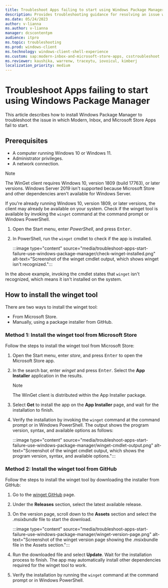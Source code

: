 ```yaml
---
title: Troubleshoot Apps failing to start using Windows Package Manager
description: Provides troubleshooting guidance for resolving an issue where Modern, Inbox, and Microsoft Store Apps fail to start.
ms.date: 05/24/2023
author: v-lianna
ms.author: v-lianna
manager: dcscontentpm
audience: itpro
ms.topic: troubleshooting
ms.prod: windows-client
ms.technology: windows-client-shell-experience
ms.custom: sap:modern-inbox-and-microsoft-store-apps, csstroubleshoot
ms.reviewer: kaushika, warrenw, traceytu, iovoicul, kimberj
localization_priority: medium
---
```

# Troubleshoot Apps failing to start using Windows Package Manager

This article describes how to install Windows Package Manager to troubleshoot the issue in which Modern, Inbox, and Microsoft Store Apps fail to start.

## Prerequisites

- A computer running Windows 10 or Windows 11.
- Administrator privileges.
- A network connection.

> [!NOTE]
> The WinGet client requires Windows 10, version 1809 (build 17763), or later versions. Windows Server 2019 isn't supported because Microsoft Store and other dependencies aren't available for Windows Server.

If you're already running Windows 10, version 1809, or later versions, the client may already be available on your system. Check if the winget tool is available by invoking the `winget` command at the command prompt or Windows PowerShell.

1. Open the Start menu, enter *PowerShell*, and press <kbd>Enter</kbd>.
2. In PowerShell, run the `winget` cmdlet to check if the app is installed.

    :::image type="content" source="media/troubleshoot-apps-start-failure-use-windows-package-manager/check-winget-installed.png" alt-text="Screenshot of the winget cmdlet output, which shows winget isn't recognized.":::

In the above example, invoking the cmdlet states that `winget` isn't recognized, which means it isn't installed on the system.

## How to install the winget tool

There are two ways to install the winget tool:

- From Microsoft Store.
- Manually, using a package installer from GitHub.

### Method 1: Install the winget tool from Microsoft Store

Follow the steps to install the winget tool from Microsoft Store:

1. Open the Start menu, enter *store*, and press <kbd>Enter</kbd> to open the Microsoft Store app.
2. In the search bar, enter *winget* and press <kbd>Enter</kbd>. Select the **App Installer** application in the results.

    > [!NOTE]
    > The WinGet client is distributed within the App Installer package.

3. Select **Get** to install the app on the **App Installer** page, and wait for the installation to finish.
4. Verify the installation by invoking the `winget` command at the command prompt or in Windows PowerShell. The output shows the program version, syntax, and available options as follows:

    :::image type="content" source="media/troubleshoot-apps-start-failure-use-windows-package-manager/winget-cmdlet-output.png" alt-text="Screenshot of the winget cmdlet output, which shows the program version, syntax, and available options.":::

### Method 2: Install the winget tool from GitHub

Follow the steps to install the winget tool by downloading the installer from GitHub:

1. Go to the [winget GitHub](https://github.com/microsoft/winget-cli) page.
2. Under the **Releases** section, select the latest available release.
3. On the version page, scroll down to the **Assets** section and select the *.msixbundle* file to start the download.

    :::image type="content" source="media/troubleshoot-apps-start-failure-use-windows-package-manager/winget-version-page.png" alt-text="Screenshot of the winget version page showing the .msixbundle file in the Assets section.":::

4. Run the downloaded file and select **Update**. Wait for the installation process to finish. The app may automatically install other dependencies required for the winget tool to work.
5. Verify the installation by running the `winget` command at the command prompt or in Windows PowerShell.

